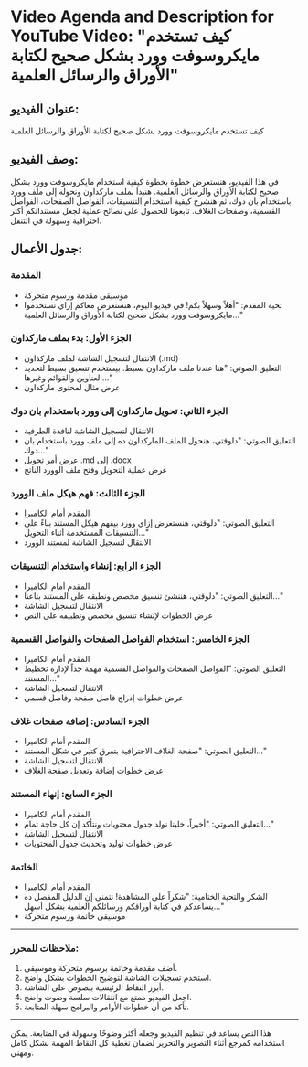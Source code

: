 # Video Agenda and Description for YouTube Video: "كيف تستخدم مايكروسوفت وورد بشكل صحيح لكتابة الأوراق والرسائل العلمية"

## عنوان الفيديو:
كيف تستخدم مايكروسوفت وورد بشكل صحيح لكتابة الأوراق والرسائل العلمية

## وصف الفيديو:
في هذا الفيديو، هنستعرض خطوة بخطوة كيفية استخدام مايكروسوفت وورد بشكل صحيح لكتابة الأوراق والرسائل العلمية. هنبدأ بملف ماركداون ونحوله إلى ملف وورد باستخدام بان دوك، ثم هنشرح كيفية استخدام التنسيقات، الفواصل الصفحات، الفواصل القسمية، وصفحات الغلاف. تابعونا للحصول على نصائح عملية لجعل مستنداتكم أكثر احترافية وسهولة في التنقل.

## جدول الأعمال:
### المقدمة
- موسيقى مقدمة ورسوم متحركة
- تحية المقدم: "أهلاً وسهلاً بكم! في فيديو اليوم، هنستعرض معاكم إزاي تستخدموا مايكروسوفت وورد بشكل صحيح لكتابة الأوراق والرسائل العلمية..."

### الجزء الأول: بدء بملف ماركداون
- الانتقال لتسجيل الشاشة لملف ماركداون (.md)
- التعليق الصوتي: "هنا عندنا ملف ماركداون بسيط. بيستخدم تنسيق بسيط لتحديد العناوين والقوائم وغيرها..."
- عرض مثال لمحتوى ماركداون

### الجزء الثاني: تحويل ماركداون إلى وورد باستخدام بان دوك
- الانتقال لتسجيل الشاشة لنافذة الطرفية
- التعليق الصوتي: "دلوقتي، هنحول الملف الماركداون ده إلى ملف وورد باستخدام بان دوك..."
- عرض أمر تحويل .md إلى .docx
- عرض عملية التحويل وفتح ملف الوورد الناتج

### الجزء الثالث: فهم هيكل ملف الوورد
- المقدم أمام الكاميرا
- التعليق الصوتي: "دلوقتي، هنستعرض إزاي وورد بيفهم هيكل المستند بناءً على التنسيقات المستخدمة أثناء التحويل..."
- الانتقال لتسجيل الشاشة لمستند الوورد

### الجزء الرابع: إنشاء واستخدام التنسيقات
- المقدم أمام الكاميرا
- التعليق الصوتي: "دلوقتي، هننشئ تنسيق مخصص ونطبقه على المستند بتاعنا..."
- الانتقال لتسجيل الشاشة
- عرض الخطوات لإنشاء تنسيق مخصص وتطبيقه على النص

### الجزء الخامس: استخدام الفواصل الصفحات والفواصل القسمية
- المقدم أمام الكاميرا
- التعليق الصوتي: "الفواصل الصفحات والفواصل القسمية مهمة جداً لإدارة تخطيط المستند..."
- الانتقال لتسجيل الشاشة
- عرض خطوات إدراج فاصل صفحة وفاصل قسمي

### الجزء السادس: إضافة صفحات غلاف
- المقدم أمام الكاميرا
- التعليق الصوتي: "صفحة الغلاف الاحترافية بتفرق كتير في شكل المستند..."
- الانتقال لتسجيل الشاشة
- عرض خطوات إضافة وتعديل صفحة الغلاف

### الجزء السابع: إنهاء المستند
- المقدم أمام الكاميرا
- التعليق الصوتي: "أخيراً، خلينا نولد جدول محتويات ونتأكد إن كل حاجة تمام..."
- الانتقال لتسجيل الشاشة
- عرض خطوات توليد وتحديث جدول المحتويات

### الخاتمة
- المقدم أمام الكاميرا
- الشكر والتحية الختامية: "شكراً على المشاهدة! نتمنى إن الدليل المفصل ده يساعدكم في كتابة أوراقكم ورسائلكم العلمية بشكل أسهل..."
- موسيقى خاتمة ورسوم متحركة

---

### ملاحظات للمحرر:
1. أضف مقدمة وخاتمة برسوم متحركة وموسيقى.
2. استخدم تسجيلات الشاشة لتوضيح الخطوات بشكل واضح.
3. أبرز النقاط الرئيسية بنصوص على الشاشة.
4. اجعل الفيديو ممتع مع انتقالات سلسة وصوت واضح.
5. تأكد من أن خطوات الأوامر والبرامج سهلة المتابعة.

---

هذا النص يساعد في تنظيم الفيديو وجعله أكثر وضوحًا وسهولة في المتابعة. يمكن استخدامه كمرجع أثناء التصوير والتحرير لضمان تغطية كل النقاط المهمة بشكل كامل ومهني.